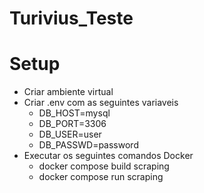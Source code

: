# Turivius_Teste
# Setup
- Criar ambiente virtual
- Criar .env com as seguintes variaveis
    - DB_HOST=mysql
    - DB_PORT=3306
    - DB_USER=user
    - DB_PASSWD=password
- Executar os seguintes comandos Docker 
    - docker compose build scraping
    - docker compose run scraping